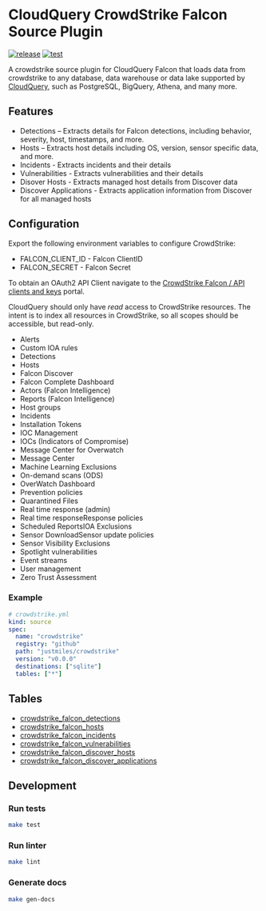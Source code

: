 # CloudQuery CrowdStrike Falcon Source Plugin

[![release](https://github.com/justmiles/cq-source-crowdstrike/actions/workflows/release.yaml/badge.svg)](https://github.com/justmiles/cq-source-crowdstrike/actions/workflows/release.yaml) [![test](https://github.com/justmiles/cq-source-crowdstrike/actions/workflows/test.yaml/badge.svg)](https://github.com/justmiles/cq-source-crowdstrike/actions/workflows/test.yaml)

A crowdstrike source plugin for CloudQuery Falcon that loads data from crowdstrike to any database, data warehouse or data lake supported by [CloudQuery](https://www.cloudquery.io/), such as PostgreSQL, BigQuery, Athena, and many more.

## Features

- Detections – Extracts details for Falcon detections, including behavior, severity, host, timestamps, and more.
- Hosts – Extracts host details including OS, version, sensor specific data, and more.
- Incidents - Extracts incidents and their details
- Vulnerabilities - Extracts vulnerabilities and their details
- Disover Hosts - Extracts managed host details from Discover data
- Discover Applications - Extracts application information from Discover for all managed hosts

## Configuration

Export the following environment variables to configure CrowdStrike:

- FALCON_CLIENT_ID - Falcon ClientID
- FALCON_SECRET - Falcon Secret

To obtain an OAuth2 API Client navigate to the [CrowdStrike Falcon / API clients and keys](https://falcon.crowdstrike.com/api-clients-and-keys/clients) portal.

CloudQuery should only have _read_ access to CrowdStrike resources. The intent is to index all resources in CrowdStrike, so all scopes should be accessible, but read-only.

- Alerts
- Custom IOA rules
- Detections
- Hosts
- Falcon Discover
- Falcon Complete Dashboard
- Actors (Falcon Intelligence)
- Reports (Falcon Intelligence)
- Host groups
- Incidents
- Installation Tokens
- IOC Management
- IOCs (Indicators of Compromise)
- Message Center for Overwatch
- Message Center
- Machine Learning Exclusions
- On-demand scans (ODS)
- OverWatch Dashboard
- Prevention policies
- Quarantined Files
- Real time response (admin)
- Real time responseResponse policies
- Scheduled ReportsIOA Exclusions
- Sensor DownloadSensor update policies
- Sensor Visibility Exclusions
- Spotlight vulnerabilities
- Event streams
- User management
- Zero Trust Assessment

### Example

```yaml
# crowdstrike.yml
kind: source
spec:
  name: "crowdstrike"
  registry: "github"
  path: "justmiles/crowdstrike"
  version: "v0.0.0"
  destinations: ["sqlite"]
  tables: ["*"]
```

## Tables

- [crowdstrike_falcon_detections](./docs/tables/crowdstrike_falcon_detections.md)
- [crowdstrike_falcon_hosts](./docs/tables/crowdstrike_falcon_hosts.md)
- [crowdstrike_falcon_incidents](./docs/tables/crowdstrike_falcon_incidents.md)
- [crowdstrike_falcon_vulnerabilities](./docs/tables/crowdstrike_falcon_vulnerabilities.md)
- [crowdstrike_falcon_discover_hosts](./docs/tables/crowdstrike_falcon_discover_hosts.md)
- [crowdstrike_falcon_discover_applications](./docs/tables/crowdstrike_falcon_discover_applications.md)

## Development

### Run tests

```bash
make test
```

### Run linter

```bash
make lint
```

### Generate docs

```bash
make gen-docs
```
